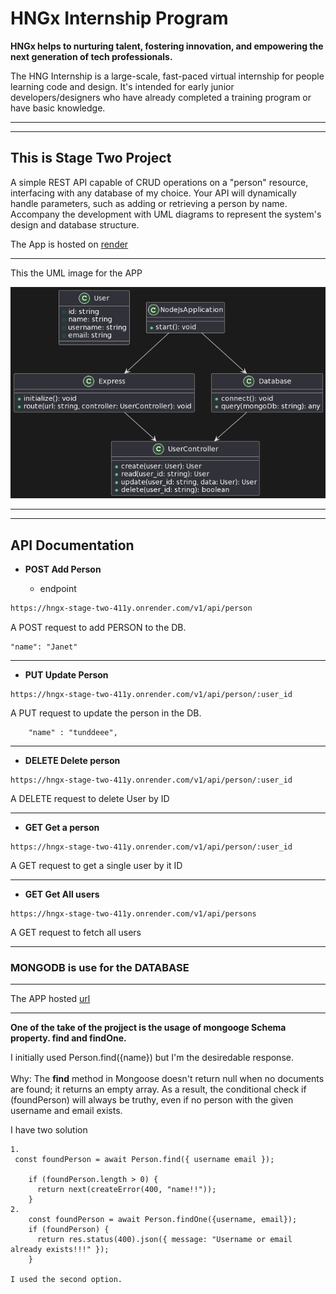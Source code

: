 # HNGx Internship Program

**HNGx helps to nurturing talent, fostering innovation, and empowering the next generation of tech professionals.**

<p>The HNG Internship is a large-scale, fast-paced virtual internship for people learning code and design. It's intended for early junior developers/designers who have already completed a training program or have basic knowledge. </p>

---

---

## This is Stage Two Project

<p> A simple REST API capable of CRUD operations on a "person" resource, interfacing with any database of my choice. Your API will dynamically handle parameters, such as adding or retrieving a person by name. Accompany the development with UML diagrams to represent the system's design and database structure. <br>
 
 The App is hosted on [render](https://render.com)

 </p>

 ---

 This the UML image for the APP

![Node.js Logo](public/uml.png)


---
---


## API Documentation

- **POST  Add Person**

    - endpoint
```sh
https://hngx-stage-two-411y.onrender.com/v1/api/person
```
A POST request to add PERSON to the DB. 


```
"name": "Janet"
```
---
- **PUT Update Person**
```
https://hngx-stage-two-411y.onrender.com/v1/api/person/:user_id
```
A PUT request to update the person in the DB.

```
    "name" : "tunddeee",
```

---
- **DELETE Delete person**
```
https://hngx-stage-two-411y.onrender.com/v1/api/person/:user_id
```

A DELETE request to delete User by ID

---
- **GET Get a person**
```
https://hngx-stage-two-411y.onrender.com/v1/api/person/:user_id
```
A GET request to get a single user by it ID

---
- **GET Get All users**
```
https://hngx-stage-two-411y.onrender.com/v1/api/persons
```
A GET request to fetch all users

---

### MONGODB is use for the DATABASE

---

The APP hosted [url](https://hngx-stage-two-411y.onrender.com)


---

**One  of the take of the projject is the usage of mongooge Schema property. find and findOne.**

I initially used Person.find({name}) but I'm the desiredable response.  <br>
<br>
Why: The **find** method in Mongoose doesn't return null when no documents are found; it returns an empty array. As a result, the conditional check if (foundPerson) will always be truthy, even if no person with the given username and email exists.

I have two solution 
```
1.
 const foundPerson = await Person.find({ username email });

    if (foundPerson.length > 0) {
      return next(createError(400, "name!!"));
    }
2.  
    const foundPerson = await Person.findOne({username, email});
    if (foundPerson) {
      return res.status(400).json({ message: "Username or email already exists!!!" });
    }

I used the second option. 
```



